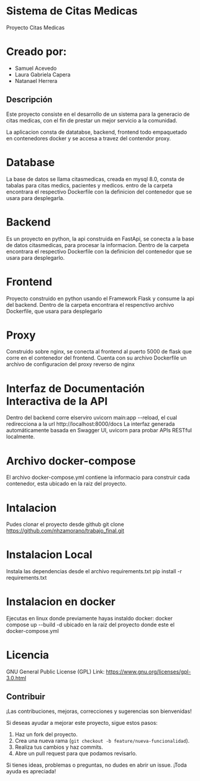# Sistema de Citas Medicas
Proyecto Citas Medicas

# Creado por:
- Samuel Acevedo
- Laura Gabriela Capera
- Natanael Herrera

## Descripción

Este proyecto consiste en el desarrollo de un sistema para la generacio de citas medicas, 
con el fin de prestar un mejor servicio a la comunidad.

La aplicacion consta de datatabse, backend, frontend todo empaquetado en contenedores docker y se accesa a travez del contendor proxy.

# Database
La base de datos se llama citasmedicas, creada en mysql 8.0, consta de tabalas para citas medics, pacientes y medicos.
entro de la carpeta encontrara el respectivo Dockerfile con la definicion del contenedor que se usara para desplegarla.

# Backend
Es un proyecto en python, la api construida en FastApi, se conecta a la base de datos citasmedicas, para procesar la informacion.
Dentro de la carpeta encontrara el respectivo Dockerfile con la definicion del contenedor que se usara para desplegarlo.

# Frontend
Proyecto construido en python usando el Framework Flask y consume la api del backend.
Dentro de la carpeta encontrara el respenctivo archivo Dockerfile, que usara para desplegarlo

# Proxy
Construido sobre nginx, se conecta al frontend al puerto 5000 de flask que corre en el contenedor del frontend.
Cuenta con su archivo Dockerfile un archivo de configuracion del proxy reverso de nginx


# Interfaz de Documentación Interactiva de la API
Dentro del backend corre elserviro uvicorn main:app --reload, el cual redirecciona a la url http://localhost:8000/docs
La interfaz generada automáticamente basada en Swagger UI, uvicorn para probar APIs RESTful localmente.

# Archivo docker-compose
El archivo docker-compose.yml contiene la informacio para construir cada contenedor, esta ubicado en la raiz del proyecto.

# Intalacion
Pudes clonar el proyecto desde github
git clone https://github.com/nhzamorano/trabajo_final.git

# Instalacion Local
Instala las dependencias desde el archivo requirements.txt
pip install -r requirements.txt

# Instalacion en docker
Ejecutas en linux donde previamente hayas instaldo docker: docker compose up --build -d ubicado en la raiz del proyecto donde este el docker-compose.yml

# Licencia
GNU General Public License (GPL)
Link: https://www.gnu.org/licenses/gpl-3.0.html

## Contribuir
¡Las contribuciones, mejoras, correcciones y sugerencias son bienvenidas!

Si deseas ayudar a mejorar este proyecto, sigue estos pasos:
1. Haz un fork del proyecto.
2. Crea una nueva rama (`git checkout -b feature/nueva-funcionalidad`).
3. Realiza tus cambios y haz commits.
4. Abre un pull request para que podamos revisarlo.

Si tienes ideas, problemas o preguntas, no dudes en abrir un issue. ¡Toda ayuda es apreciada!


